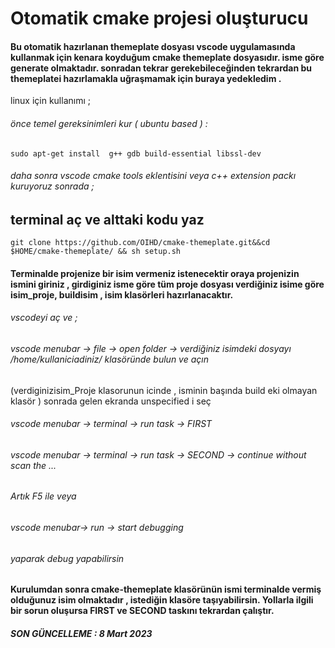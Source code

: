 # Otomatik cmake projesi oluşturucu
#### Bu otomatik hazırlanan themeplate dosyası vscode uygulamasında kullanmak için kenara koyduğum cmake themeplate dosyasıdır. isme göre generate olmaktadır. sonradan tekrar gerekebileceğinden tekrardan bu themeplatei hazırlamakla uğraşmamak için buraya yedekledim .   
   
linux için kullanımı ;   

###### önce temel gereksinimleri kur ( ubuntu based ) :   
`sudo apt-get install  g++ gdb build-essential libssl-dev `
###### daha sonra vscode cmake tools eklentisini veya c++ extension packı kuruyoruz sonrada ;   
   
## terminal aç ve alttaki kodu yaz   

`git clone https://github.com/OIHD/cmake-themeplate.git&&cd $HOME/cmake-themeplate/ && sh setup.sh   `

#### Terminalde projenize bir isim vermeniz istenecektir oraya projenizin ismini giriniz , girdiginiz isme göre tüm proje dosyası verdiğiniz isime göre isim_proje, buildisim , isim klasörleri hazırlanacaktır.

###### vscodeyi aç ve ;   
###### vscode menubar -> file -> open folder -> verdiğiniz isimdeki dosyayı /home/kullaniciadiniz/ klasöründe bulun ve açın   
(verdiginizisim_Proje klasorunun icinde , isminin başında build eki olmayan klasör ) sonrada gelen ekranda unspecified i seç      

###### vscode menubar -> terminal -> run task -> FIRST   
###### vscode menubar -> terminal -> run task -> SECOND -> continue without scan the ...   

###### Artık F5 ile veya
###### vscode menubar-> run -> start debugging
###### yaparak debug yapabilirsin

#### Kurulumdan sonra cmake-themeplate klasörünün ismi terminalde vermiş olduğunuz isim olmaktadır , istediğin klasöre taşıyabilirsin. Yollarla ilgili bir sorun oluşursa FIRST ve SECOND taskını tekrardan çalıştır.

##### SON GÜNCELLEME : 8 Mart 2023
